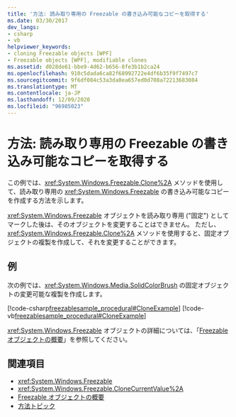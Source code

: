 ```yaml
---
title: '方法: 読み取り専用の Freezable の書き込み可能なコピーを取得する'
ms.date: 03/30/2017
dev_langs:
- csharp
- vb
helpviewer_keywords:
- cloning Freezable objects [WPF]
- Freezable objects [WPF], modifiable clones
ms.assetid: d028de61-bbe9-4d62-b656-8fe3b1b2ca24
ms.openlocfilehash: 910c5dada6ca82f68992722e4df6b35f9f7497c7
ms.sourcegitcommit: 9f6df084c53a3da0ea657ed0d708a72213683084
ms.translationtype: MT
ms.contentlocale: ja-JP
ms.lasthandoff: 12/09/2020
ms.locfileid: "96985023"
---
```

# <a name="how-to-obtain-a-writable-copy-of-a-read-only-freezable"></a>方法: 読み取り専用の Freezable の書き込み可能なコピーを取得する
この例では、<xref:System.Windows.Freezable.Clone%2A> メソッドを使用して、読み取り専用の <xref:System.Windows.Freezable> の書き込み可能なコピーを作成する方法を示します。  
  
 <xref:System.Windows.Freezable> オブジェクトを読み取り専用 ("固定") としてマークした後は、そのオブジェクトを変更することはできません。 ただし、<xref:System.Windows.Freezable.Clone%2A> メソッドを使用すると、固定オブジェクトの複製を作成して、それを変更することができます。  
  
## <a name="example"></a>例  
 次の例では、<xref:System.Windows.Media.SolidColorBrush> の固定オブジェクトの変更可能な複製を作成します。  
  
 [!code-csharp[freezablesample_procedural#CloneExample](~/samples/snippets/csharp/VS_Snippets_Wpf/freezablesample_procedural/CSharp/freezablesample.cs#cloneexample)]
 [!code-vb[freezablesample_procedural#CloneExample](~/samples/snippets/visualbasic/VS_Snippets_Wpf/freezablesample_procedural/visualbasic/freezablesample.vb#cloneexample)]  
  
 <xref:System.Windows.Freezable> オブジェクトの詳細については、「[Freezable オブジェクトの概要](freezable-objects-overview.md)」を参照してください。  
  
## <a name="see-also"></a>関連項目

- <xref:System.Windows.Freezable>
- <xref:System.Windows.Freezable.CloneCurrentValue%2A>
- [Freezable オブジェクトの概要](freezable-objects-overview.md)
- [方法トピック](base-elements-how-to-topics.md)
